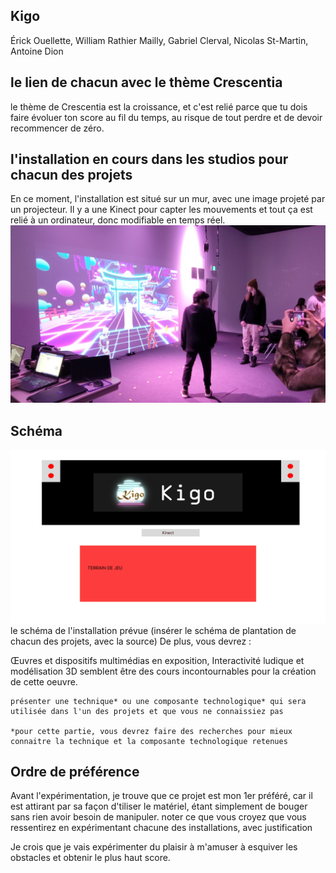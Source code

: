 ## **Kigo**
Érick Ouellette, William Rathier Mailly, Gabriel Clerval, Nicolas St-Martin, Antoine Dion
## le lien de chacun avec le thème Crescentia
le thème de Crescentia est la croissance, et c'est relié parce que tu dois faire évoluer ton score au fil du temps, au risque de tout perdre et de devoir recommencer de zéro.

## l'installation en cours dans les studios pour chacun des projets 
En ce moment, l'installation est situé sur un mur, avec une image projeté par un projecteur. Il y a une Kinect pour capter les mouvements et tout ça est relié à un ordinateur, donc modifiable en temps réel.
![demo](media/Kigo_demo.jpg) 

## Schéma
![schéma](media/scenarimagekigo1.png)   
    le schéma de l'installation prévue (insérer le schéma de plantation de chacun des projets, avec la source)
De plus, vous devrez :


Œuvres et dispositifs multimédias en exposition, Interactivité ludique et modélisation 3D semblent être des cours incontournables pour la création de cette oeuvre.

    présenter une technique* ou une composante technologique* qui sera utilisée dans l'un des projets et que vous ne connaissiez pas

    *pour cette partie, vous devrez faire des recherches pour mieux connaitre la technique et la composante technologique retenues

## Ordre de préférence
Avant l'expérimentation, je trouve que ce projet est mon 1er préféré, car il est attirant par sa façon d'tiliser le matériel, étant simplement de bouger sans rien avoir besoin de manipuler.
    noter ce que vous croyez que vous ressentirez en expérimentant chacune des installations, avec justification

Je crois que je vais expérimenter du plaisir à m'amuser à esquiver les obstacles et obtenir le plus haut score.

